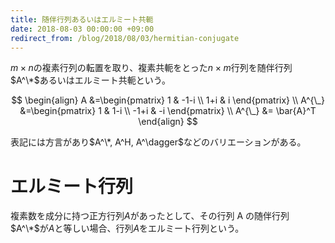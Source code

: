```yaml
---
title: 随伴行列あるいはエルミート共軛
date: 2018-08-03 00:00:00 +09:00
redirect_from: /blog/2018/08/03/hermitian-conjugate
---
```


$m\times n$の複素行列の転置を取り、複素共軛をとった$n\times m$行列を随伴行列$A^\*$あるいはエルミート共軛という。

$$
\begin{align}
A &=\begin{pmatrix} 1 & -1-i \\ 1+i & i \end{pmatrix} \\
A^{\_} &=\begin{pmatrix} 1 & 1-i \\ -1+i & -i \end{pmatrix} \\
A^{\_} &= \bar{A}^T
\end{align}
$$

表記には方言があり$A^\*, A^H, A^\dagger$などのバリエーションがある。

# エルミート行列

複素数を成分に持つ正方行列$A$があったとして、その行列 A の随伴行列$A^\*$が$A$と等しい場合、行列$A$をエルミート行列という。
